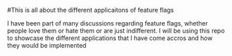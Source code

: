 #This is all about the different applicaitons of feature flags

I have been part of many discussions regarding feature flags, whether people love them
or hate them or are just indifferent. I will be using this repo to showcase the different 
applications that I have come accros and how they would be implemented